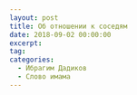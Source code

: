 ```yaml
---
layout: post
title: Об отношении к соседям
date: 2018-09-02 00:00:00
excerpt:
tag:
categories:
  - Ибрагим Дадиков
  - Слово имама
---
```

